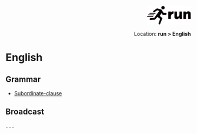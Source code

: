 <div align="right"><a href="https://github.com/YuXiang187/run"><img src="./assets/run_logo.svg" alt="SVG Image" height="50"></a></div>
<p align="right">Location: <strong>run > English</strong></p>

# English

## Grammar

* [Subordinate-clause](Subordinate_clause.md)

## Broadcast

......